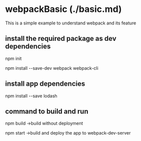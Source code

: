 # webpackBasic (./basic.md)
This is a simple example to understand webpack and its feature

## install the required package as dev dependencies

npm init

npm install --save-dev webpack webpack-cli

## install app dependencies

npm install --save lodash

## command to build and run 

npm build ->build without deployment 

npm start ->build and deploy the app to webpack-dev-server
 